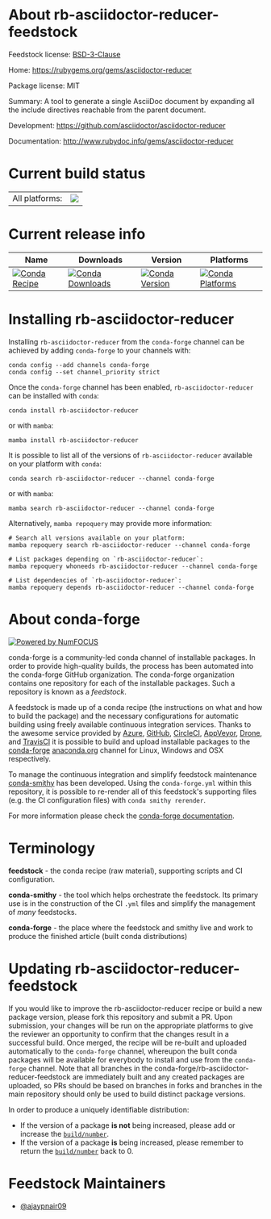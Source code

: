 About rb-asciidoctor-reducer-feedstock
======================================

Feedstock license: [BSD-3-Clause](https://github.com/conda-forge/rb-asciidoctor-reducer-feedstock/blob/main/LICENSE.txt)

Home: https://rubygems.org/gems/asciidoctor-reducer

Package license: MIT

Summary: A tool to generate a single AsciiDoc document by expanding all the include directives reachable from the parent document.

Development: https://github.com/asciidoctor/asciidoctor-reducer

Documentation: http://www.rubydoc.info/gems/asciidoctor-reducer

Current build status
====================


<table><tr><td>All platforms:</td>
    <td>
      <a href="https://dev.azure.com/conda-forge/feedstock-builds/_build/latest?definitionId=24821&branchName=main">
        <img src="https://dev.azure.com/conda-forge/feedstock-builds/_apis/build/status/rb-asciidoctor-reducer-feedstock?branchName=main">
      </a>
    </td>
  </tr>
</table>

Current release info
====================

| Name | Downloads | Version | Platforms |
| --- | --- | --- | --- |
| [![Conda Recipe](https://img.shields.io/badge/recipe-rb--asciidoctor--reducer-green.svg)](https://anaconda.org/conda-forge/rb-asciidoctor-reducer) | [![Conda Downloads](https://img.shields.io/conda/dn/conda-forge/rb-asciidoctor-reducer.svg)](https://anaconda.org/conda-forge/rb-asciidoctor-reducer) | [![Conda Version](https://img.shields.io/conda/vn/conda-forge/rb-asciidoctor-reducer.svg)](https://anaconda.org/conda-forge/rb-asciidoctor-reducer) | [![Conda Platforms](https://img.shields.io/conda/pn/conda-forge/rb-asciidoctor-reducer.svg)](https://anaconda.org/conda-forge/rb-asciidoctor-reducer) |

Installing rb-asciidoctor-reducer
=================================

Installing `rb-asciidoctor-reducer` from the `conda-forge` channel can be achieved by adding `conda-forge` to your channels with:

```
conda config --add channels conda-forge
conda config --set channel_priority strict
```

Once the `conda-forge` channel has been enabled, `rb-asciidoctor-reducer` can be installed with `conda`:

```
conda install rb-asciidoctor-reducer
```

or with `mamba`:

```
mamba install rb-asciidoctor-reducer
```

It is possible to list all of the versions of `rb-asciidoctor-reducer` available on your platform with `conda`:

```
conda search rb-asciidoctor-reducer --channel conda-forge
```

or with `mamba`:

```
mamba search rb-asciidoctor-reducer --channel conda-forge
```

Alternatively, `mamba repoquery` may provide more information:

```
# Search all versions available on your platform:
mamba repoquery search rb-asciidoctor-reducer --channel conda-forge

# List packages depending on `rb-asciidoctor-reducer`:
mamba repoquery whoneeds rb-asciidoctor-reducer --channel conda-forge

# List dependencies of `rb-asciidoctor-reducer`:
mamba repoquery depends rb-asciidoctor-reducer --channel conda-forge
```


About conda-forge
=================

[![Powered by
NumFOCUS](https://img.shields.io/badge/powered%20by-NumFOCUS-orange.svg?style=flat&colorA=E1523D&colorB=007D8A)](https://numfocus.org)

conda-forge is a community-led conda channel of installable packages.
In order to provide high-quality builds, the process has been automated into the
conda-forge GitHub organization. The conda-forge organization contains one repository
for each of the installable packages. Such a repository is known as a *feedstock*.

A feedstock is made up of a conda recipe (the instructions on what and how to build
the package) and the necessary configurations for automatic building using freely
available continuous integration services. Thanks to the awesome service provided by
[Azure](https://azure.microsoft.com/en-us/services/devops/), [GitHub](https://github.com/),
[CircleCI](https://circleci.com/), [AppVeyor](https://www.appveyor.com/),
[Drone](https://cloud.drone.io/welcome), and [TravisCI](https://travis-ci.com/)
it is possible to build and upload installable packages to the
[conda-forge](https://anaconda.org/conda-forge) [anaconda.org](https://anaconda.org/)
channel for Linux, Windows and OSX respectively.

To manage the continuous integration and simplify feedstock maintenance
[conda-smithy](https://github.com/conda-forge/conda-smithy) has been developed.
Using the ``conda-forge.yml`` within this repository, it is possible to re-render all of
this feedstock's supporting files (e.g. the CI configuration files) with ``conda smithy rerender``.

For more information please check the [conda-forge documentation](https://conda-forge.org/docs/).

Terminology
===========

**feedstock** - the conda recipe (raw material), supporting scripts and CI configuration.

**conda-smithy** - the tool which helps orchestrate the feedstock.
                   Its primary use is in the construction of the CI ``.yml`` files
                   and simplify the management of *many* feedstocks.

**conda-forge** - the place where the feedstock and smithy live and work to
                  produce the finished article (built conda distributions)


Updating rb-asciidoctor-reducer-feedstock
=========================================

If you would like to improve the rb-asciidoctor-reducer recipe or build a new
package version, please fork this repository and submit a PR. Upon submission,
your changes will be run on the appropriate platforms to give the reviewer an
opportunity to confirm that the changes result in a successful build. Once
merged, the recipe will be re-built and uploaded automatically to the
`conda-forge` channel, whereupon the built conda packages will be available for
everybody to install and use from the `conda-forge` channel.
Note that all branches in the conda-forge/rb-asciidoctor-reducer-feedstock are
immediately built and any created packages are uploaded, so PRs should be based
on branches in forks and branches in the main repository should only be used to
build distinct package versions.

In order to produce a uniquely identifiable distribution:
 * If the version of a package **is not** being increased, please add or increase
   the [``build/number``](https://docs.conda.io/projects/conda-build/en/latest/resources/define-metadata.html#build-number-and-string).
 * If the version of a package **is** being increased, please remember to return
   the [``build/number``](https://docs.conda.io/projects/conda-build/en/latest/resources/define-metadata.html#build-number-and-string)
   back to 0.

Feedstock Maintainers
=====================

* [@ajaypnair09](https://github.com/ajaypnair09/)

